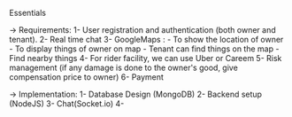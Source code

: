 Essentials

-> Requirements:
    1- User registration and authentication (both owner and tenant).
    2- Real time chat
    3- GoogleMaps :
                - To show the location of owner
                - To display things of owner on map
                - Tenant can find things on the map
                - Find nearby things
    4- For rider facility, we can use Uber or Careem
    5- Risk management (if any damage is done to the owner's good, give compensation price to owner)
    6- Payment

-> Implementation:
    1- Database Design (MongoDB)
    2- Backend setup (NodeJS)
    3- Chat(Socket.io)
    4- 